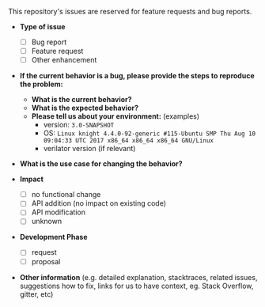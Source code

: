 This repository's issues are reserved for feature requests and bug reports.

* **Type of issue**
  - [ ] Bug report
  - [ ] Feature request
  - [ ] Other enhancement

* **If the current behavior is a bug, please provide the steps to reproduce the problem:**
  * **What is the current behavior?**
  * **What is the expected behavior?**
  * **Please tell us about your environment:**
    (examples)
    - version: `3.0-SNAPSHOT`
    - OS: `Linux knight 4.4.0-92-generic #115-Ubuntu SMP Thu Aug 10 09:04:33 UTC 2017 x86_64 x86_64 x86_64 GNU/Linux`
    - verilator version (if relevant)

* **What is the use case for changing the behavior?**

* **Impact**
  - [ ] no functional change
  - [ ] API addition (no impact on existing code)
  - [ ] API modification
  - [ ] unknown

* **Development Phase**
  - [ ] request
  - [ ] proposal

* **Other information** (e.g. detailed explanation, stacktraces, related issues, suggestions how to fix, links for us to have context, eg. Stack Overflow, gitter, etc)
